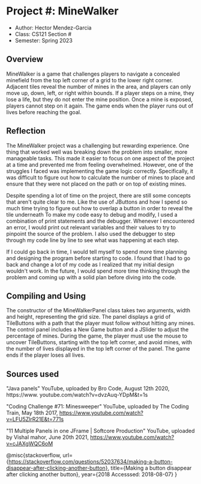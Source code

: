 # Project #: MineWalker

* Author: Hector Mendez-Garcia
* Class: CS121 Section #
* Semester: Spring 2023

## Overview

MineWalker is a game that challenges players to navigate a concealed minefield 
from the top left corner of a grid to the lower right corner. Adjacent tiles 
reveal the number of mines in the area, and players can only move up, down, 
left, or right within bounds. If a player steps on a mine, they lose a life, 
but they do not enter the mine position. Once a mine is exposed, players cannot 
step on it again. The game ends when the player runs out of lives before 
reaching the goal.

## Reflection

The MineWalker project was a challenging but rewarding experience. One thing 
that worked well was breaking down the problem into smaller, more manageable 
tasks. This made it easier to focus on one aspect of the project at a time and 
prevented me from feeling overwhelmed. However, one of the struggles I faced 
was implementing the game logic correctly. Specifically, it was difficult to 
figure out how to calculate the number of mines to place and ensure that they 
were not placed on the path or on top of existing mines.

Despite spending a lot of time on the project, there are still some concepts 
that aren't quite clear to me. Like the use of JButtons and how I spend so much 
time trying to figure out how to overlap a button in order to reveal the tile 
underneath To make my code easy to debug and modify, I used a combination of 
print statements and the debugger. Whenever I encountered an error, I would 
print out relevant variables and their values to try to pinpoint the source of 
the problem. I also used the debugger to step through my code line by line to 
see what was happening at each step.

If I could go back in time, I would tell myself to spend more time planning and 
designing the program before starting to code. I found that I had to go back 
and change a lot of my code as I realized that my initial design wouldn't work. 
In the future, I would spend more time thinking through the problem and coming 
up with a solid plan before diving into the code.

## Compiling and Using

The constructor of the MineWalkerPanel class takes two arguments, width and 
height, representing the grid size. The panel displays a grid of TileButtons 
with a path that the player must follow without hitting any mines. The control 
panel includes a New Game button and a JSlider to adjust the percentage of 
mines. During the game, the player must use the mouse to uncover TileButtons, 
starting with the top left corner, and avoid mines, with the number of lives 
displayed in the top left corner of the panel. The game ends if the player 
loses all lives.

## Sources used

"Java panels" YouTube, uploaded by Bro Code, August 12th 2020, https://www.
youtube.com/watch?v=dvzAuq-YDpM&t=1s

"Coding Challenge #71: Minesweeper" YouTube, uploaded by The Coding Train, May 
18th 2017, https://www.youtube.com/watch?v=LFU5ZlrR21E&t=771s

"11 Multiple Panels in one JFrame | Softcore Production" YouTube, uploaded by 
Vishal mahor, June 20th 2021, https://www.youtube.com/watch?v=cJAXgWQC6oM

@misc{stackoverflow, 
   url={https://stackoverflow.com/questions/52037634/making-a-button-disappear-after-clicking-another-button},
   title={Making a button disappear after clicking another button},
   year={2018 Accesssed: 2018-08-07}
}